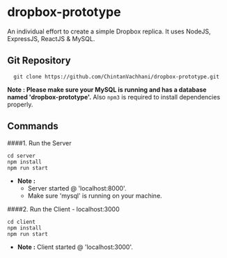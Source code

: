 # dropbox-prototype

An individual effort to create a simple Dropbox replica. It uses NodeJS, ExpressJS, ReactJS & MySQL.

## Git Repository

```
  git clone https://github.com/ChintanVachhani/dropbox-prototype.git 
```

**Note : Please make sure your MySQL is running and has a database named 'dropbox-prototype'.** Also `npm3` is required to install dependencies properly.

## Commands

####1. Run the Server
   ```
   cd server
   npm install
   npm run start
   ```
   - **Note :** 
      - Server started @ 'localhost:8000'.
      - Make sure 'mysql' is running on your machine.
      
####2. Run the Client - localhost:3000
   ```
   cd client
   npm install
   npm run start
   ```
   - **Note :** Client started @ 'localhost:3000'.
